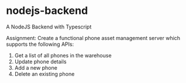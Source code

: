 # nodejs-backend
A NodeJS Backend with Typescript

Assignment: Create a functional phone asset management server which supports the following APIs:
1. Get a list of all phones in the warehouse
2. Update phone details
3. Add a new phone
4. Delete an existing phone
